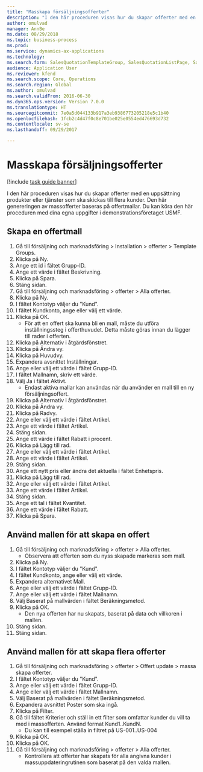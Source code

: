 ```yaml
--- 
title: "Masskapa försäljningsofferter"
description: "I den här proceduren visas hur du skapar offerter med en uppsättning produkter eller tjänster som ska skickas till flera kunder."
author: omulvad
manager: AnnBe
ms.date: 08/29/2018
ms.topic: business-process
ms.prod: 
ms.service: dynamics-ax-applications
ms.technology: 
ms.search.form: SalesQuotationTemplateGroup, SalesQuotationListPage, SalesCreateQuotation, SalesQuotationTable, SysQueryForm
audience: Application User
ms.reviewer: kfend
ms.search.scope: Core, Operations
ms.search.region: Global
ms.author: omulvad
ms.search.validFrom: 2016-06-30
ms.dyn365.ops.version: Version 7.0.0
ms.translationtype: HT
ms.sourcegitcommit: 7e0a5d044133b917a3eb9386773205218e5c1b40
ms.openlocfilehash: 1fcb2c4d47f0c8e701be025e0554ed476693d732
ms.contentlocale: sv-se
ms.lasthandoff: 09/29/2017

---
```

# <a name="mass-create-sales-quotations"></a>Masskapa försäljningsofferter

[!include [task guide banner](../../includes/task-guide-banner.md)]

I den här proceduren visas hur du skapar offerter med en uppsättning produkter eller tjänster som ska skickas till flera kunder. Den här genereringen av massofferter baseras på offertmallar. Du kan köra den här proceduren med dina egna uppgifter i demonstrationsföretaget USMF.


## <a name="create-a-quotation-template"></a>Skapa en offertmall
1. Gå till försäljning och marknadsföring > Installation > offerter > Template Groups.
2. Klicka på Ny.
3. Ange ett id i fältet Grupp-ID.
4. Ange ett värde i fältet Beskrivning.
5. Klicka på Spara.
6. Stäng sidan.
7. Gå till försäljning och marknadsföring > offerter > Alla offerter.
8. Klicka på Ny.
9. I fältet Kontotyp väljer du "Kund".
10. I fältet Kundkonto, ange eller välj ett värde.
11. Klicka på OK.
    * För att en offert ska kunna bli en mall, måste du utföra inställningssteg i offerthuvudet. Detta måste göras innan du lägger till rader i offerten.   
12. Klicka på Alternativ i åtgärdsfönstret.
13. Klicka på Ändra vy.
14. Klicka på Huvudvy.
15. Expandera avsnittet Inställningar.
16. Ange eller välj ett värde i fältet Grupp-ID.
17. I fältet Mallnamn, skriv ett värde.
18. Välj Ja i fältet Aktivt.
    * Endast aktiva mallar kan användas när du använder en mall till en ny försäljningsoffert.  
19. Klicka på Alternativ i åtgärdsfönstret.
20. Klicka på Ändra vy.
21. Klicka på Radvy.
22. Ange eller välj ett värde i fältet Artikel.
23. Ange ett värde i fältet Artikel.
24. Stäng sidan.
25. Ange ett värde i fältet Rabatt i procent.
26. Klicka på Lägg till rad.
27. Ange eller välj ett värde i fältet Artikel.
28. Ange ett värde i fältet Artikel.
29. Stäng sidan.
30. Ange ett nytt pris eller ändra det aktuella i fältet Enhetspris.
31. Klicka på Lägg till rad.
32. Ange eller välj ett värde i fältet Artikel.
33. Ange ett värde i fältet Artikel.
34. Stäng sidan.
35. Ange ett tal i fältet Kvantitet.
36. Ange ett värde i fältet Rabatt.
37. Klicka på Spara.

## <a name="apply-the-template-to-create-a-single-quotation"></a>Använd mallen för att skapa en offert
1. Gå till försäljning och marknadsföring > offerter > Alla offerter.
    * Observera att offerten som du nyss skapade markeras som mall.  
2. Klicka på Ny.
3. I fältet Kontotyp väljer du "Kund".
4. I fältet Kundkonto, ange eller välj ett värde.
5. Expandera alternativet Mall.
6. Ange eller välj ett värde i fältet Grupp-ID.
7. Ange eller välj ett värde i fältet Mallnamn.
8. Välj Baserat på mallvärden i fältet Beräkningsmetod.
9. Klicka på OK.
    * Den nya offerten har nu skapats, baserat på data och villkoren i mallen.  
10. Stäng sidan.
11. Stäng sidan.

## <a name="apply-the-template-to-mass-create-quotations"></a>Använd mallen för att skapa flera offerter
1. Gå till försäljning och marknadsföring > offerter > Offert update > massa skapa offerter.
2. I fältet Kontotyp väljer du "Kund".
3. Ange eller välj ett värde i fältet Grupp-ID.
4. Ange eller välj ett värde i fältet Mallnamn.
5. Välj Baserat på mallvärden i fältet Beräkningsmetod.
6. Expandera avsnittet Poster som ska ingå.
7. Klicka på Filter.
8. Gå till fältet Kriterier och ställ in ett filter som omfattar kunder du vill ta med i massofferten. Använd format Kund1..KundN.
    * Du kan till exempel ställa in filtret på US-001..US-004  
9. Klicka på OK.
10. Klicka på OK.
11. Gå till försäljning och marknadsföring > offerter > Alla offerter.
    * Kontrollera att offerter har skapats för alla angivna kunder i massuppdateringrutinen som baserat på den valda mallen.  


